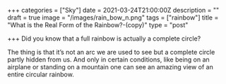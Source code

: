 +++
categories = ["Sky"]
date = 2021-03-24T21:00:00Z
description = ""
draft = true
image = "/images/rain_bow_n.png"
tags = ["rainbow"]
title = "What is the Real Form of the Rainbow?-(copy)"
type = "post"

+++
Did you know that a full rainbow is actually a complete circle?

The thing is that it’s not an arc we are used to see but a complete circle partly hidden from us. And only in certain conditions, like being on an airplane or standing on a mountain one can see an amazing view of an entire circular rainbow.